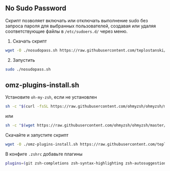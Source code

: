 ## No Sudo Password

Скрипт позволяет включать или отключать выполнение sudo без запроса пароля для выбранных пользователей, создавая или удаляя соответствующие файлы в `/etc/sudoers.d/` через меню.

1. Скачать скрипт
```bash
wget -O ./nosudopass.sh https://raw.githubusercontent.com/teplostanski/servercare/main/nosudopass.sh && chmod +x ./nosudopass.sh
```
2. Запустить
```bash
sudo ./nosudopass.sh
```

## omz-plugins-install.sh

Установите `oh-my-zsh`, если не установлен
```bash
sh -c "$(curl -fsSL https://raw.githubusercontent.com/ohmyzsh/ohmyzsh/master/tools/install.sh)"
```
или
```bash
sh -c "$(wget https://raw.githubusercontent.com/ohmyzsh/ohmyzsh/master/tools/install.sh -O -)"
```

Скачайте и запустите скрипт
```bash
wget -O ./omz-plugins-install.sh https://raw.githubusercontent.com/teplostanski/servercare/main/omz-plugins-install.sh && chmod +x ./omz-plugins-install.sh && ./omz-plugins-install.sh
```

В конфиге `.zshrc` добавьте плагины
```zsh
plugins=(git zsh-completions zsh-syntax-highlighting zsh-autosuggestions)
```
